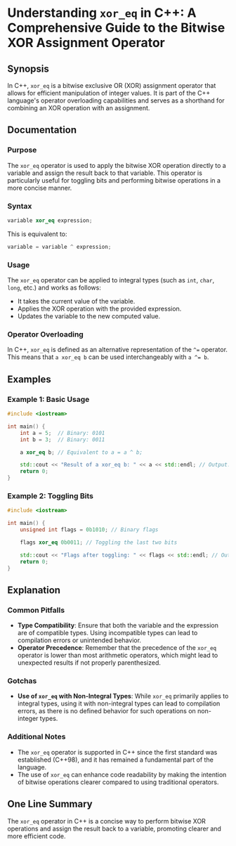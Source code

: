 <!--
Meta Description: # Understanding `xor_eq` in C++: A Comprehensive Guide to the Bitwise XOR Assignment Operator ## Synopsis In C++, `xor_eq` is a bitwise exclusive OR (...
Meta Keywords: xor_eq, operator, variable, types, bitwise
-->

# Understanding `xor_eq` in C++: A Comprehensive Guide to the Bitwise XOR Assignment Operator

## Synopsis
In C++, `xor_eq` is a bitwise exclusive OR (XOR) assignment operator that allows for efficient manipulation of integer values. It is part of the C++ language's operator overloading capabilities and serves as a shorthand for combining an XOR operation with an assignment.

## Documentation
### Purpose
The `xor_eq` operator is used to apply the bitwise XOR operation directly to a variable and assign the result back to that variable. This operator is particularly useful for toggling bits and performing bitwise operations in a more concise manner.

### Syntax
```cpp
variable xor_eq expression;
```
This is equivalent to:
```cpp
variable = variable ^ expression;
```

### Usage
The `xor_eq` operator can be applied to integral types (such as `int`, `char`, `long`, etc.) and works as follows:
- It takes the current value of the variable.
- Applies the XOR operation with the provided expression.
- Updates the variable to the new computed value.

### Operator Overloading
In C++, `xor_eq` is defined as an alternative representation of the `^=` operator. This means that `a xor_eq b` can be used interchangeably with `a ^= b`.

## Examples
### Example 1: Basic Usage
```cpp
#include <iostream>

int main() {
    int a = 5;  // Binary: 0101
    int b = 3;  // Binary: 0011

    a xor_eq b; // Equivalent to a = a ^ b;

    std::cout << "Result of a xor_eq b: " << a << std::endl; // Output: 6 (Binary: 0110)
    return 0;
}
```

### Example 2: Toggling Bits
```cpp
#include <iostream>

int main() {
    unsigned int flags = 0b1010; // Binary flags

    flags xor_eq 0b0011; // Toggling the last two bits

    std::cout << "Flags after toggling: " << flags << std::endl; // Output: 0b1001 (9 in decimal)
    return 0;
}
```

## Explanation
### Common Pitfalls
- **Type Compatibility**: Ensure that both the variable and the expression are of compatible types. Using incompatible types can lead to compilation errors or unintended behavior.
- **Operator Precedence**: Remember that the precedence of the `xor_eq` operator is lower than most arithmetic operators, which might lead to unexpected results if not properly parenthesized.
  
### Gotchas
- **Use of `xor_eq` with Non-Integral Types**: While `xor_eq` primarily applies to integral types, using it with non-integral types can lead to compilation errors, as there is no defined behavior for such operations on non-integer types.

### Additional Notes
- The `xor_eq` operator is supported in C++ since the first standard was established (C++98), and it has remained a fundamental part of the language.
- The use of `xor_eq` can enhance code readability by making the intention of bitwise operations clearer compared to using traditional operators.

## One Line Summary
The `xor_eq` operator in C++ is a concise way to perform bitwise XOR operations and assign the result back to a variable, promoting clearer and more efficient code.